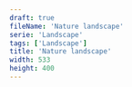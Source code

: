 ```yaml
---
draft: true
fileName: 'Nature landscape'
serie: 'Landscape'
tags: ['Landscape']
title: 'Nature landscape'
width: 533
height: 400
---
```

